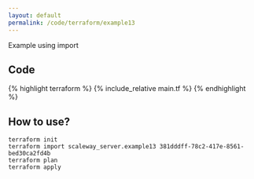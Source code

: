 ```yaml
---
layout: default
permalink: /code/terraform/example13
---
```


Example using import

## Code

{% highlight terraform %}
{% include_relative main.tf %}
{% endhighlight %}

## How to use?

    terraform init
    terraform import scaleway_server.example13 381dddff-78c2-417e-8561-bed30ca2fd4b
    terraform plan
    terraform apply
